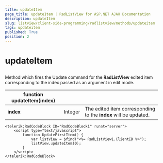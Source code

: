 ```yaml
---
title: updateItem
page_title: updateItem | RadListView for ASP.NET AJAX Documentation
description: updateItem
slug: listview/client-side-programming/radlistview/methods/updateitem
tags: updateitem
published: True
position: 2
---
```


# updateItem



## 

Method which fires the Update command for the **RadListView** edited item corresponding to the index passed as an argument in edit mode.


|  **function updateItem(index)**  |  |  |
| ------ | ------ | ------ |
| **index** |Integer|The edited item corresponding to the **index** will be updated.|

````ASP.NET
<telerik:RadCodeBlock ID="RadCodeBlock1" runat="server">
    <script type="text/javascript">
        function UpdateFirstItem() {
            var listView = $find("<%= RadListView1.ClientID %>");
            listView.updateItem(0);
        } 
    </script>
</telerik:RadCodeBlock>
````


